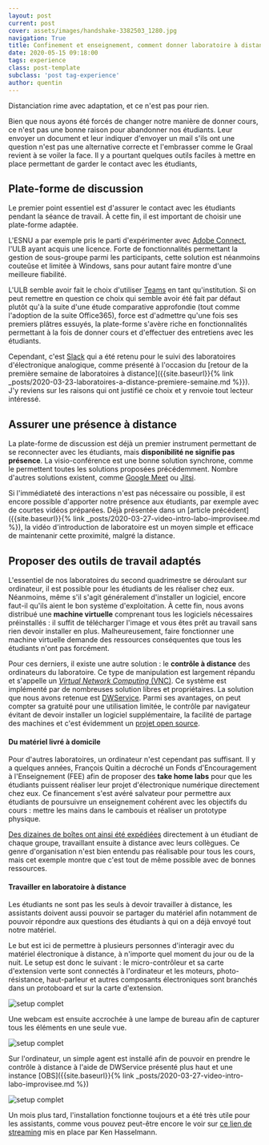 ```yaml
---
layout: post
current: post
cover: assets/images/handshake-3382503_1280.jpg
navigation: True
title: Confinement et enseignement, comment donner laboratoire à distance
date: 2020-05-15 09:18:00
tags: experience
class: post-template
subclass: 'post tag-experience'
author: quentin
---
```


Distanciation rime avec adaptation, et ce n'est pas pour rien.

Bien que nous ayons été forcés de changer notre manière de donner cours, ce n'est pas une bonne raison pour abandonner nos étudiants.
Leur envoyer un document et leur indiquer d'envoyer un mail s'ils ont une question n'est pas une alternative correcte et l'embrasser comme le Graal revient à se voiler la face.
Il y a pourtant quelques outils faciles à mettre en place permettant de garder le contact avec les étudiants, 


## Plate-forme de discussion

Le premier point essentiel est d'assurer le contact avec les étudiants pendant la séance de travail.
À cette fin, il est important de choisir une plate-forme adaptée.

L'ESNU a par exemple pris le parti d'expérimenter avec [Adobe Connect](https://www.adobe.com/fr/products/adobeconnect.html), l'ULB ayant acquis une licence. Forte de fonctionnalités permettant la gestion de sous-groupe parmi les participants, cette solution est néanmoins couteûse et limitée à Windows, sans pour autant faire montre d'une meilleure fiabilité.

L'ULB semble avoir fait le choix d'utiliser [Teams](https://www.microsoft.com/fr-be/microsoft-365/microsoft-teams/group-chat-software) en tant qu'institution. Si on peut remettre en question ce choix qui semble avoir été fait par défaut plutôt qu'à la suite d'une étude comparative approfondie (tout comme l'adoption de la suite Office365), force est d'admettre qu'une fois ses premiers plâtres essuyés, la plate-forme s'avère riche en fonctionnalités permettant à la fois de donner cours et d'effectuer des entretiens avec les étudiants.

Cependant, c'est [Slack](https://slack.com) qui a été retenu pour le suivi des laboratoires d'électronique analogique, comme présenté à l'occasion du [retour de la première semaine de laboratoires à distance]({{site.baseurl}}{% link _posts/2020-03-23-laboratoires-a-distance-premiere-semaine.md %}}). J'y reviens sur les raisons qui ont justifié ce choix et y renvoie tout lecteur intéressé.


## Assurer une présence à distance

La plate-forme de discussion est déjà un premier instrument permettant de se reconnecter avec les étudiants, mais **disponibilité ne signifie pas présence**.
La visio-conférence est une bonne solution synchrone, comme le permettent toutes les solutions proposées précédemment.
Nombre d'autres solutions existent, comme [Google Meet](https://meet.google.com/) ou [Jitsi](https://jitsi.org/).

Si l'immédiateté des interactions n'est pas nécessaire ou possible, il est encore possible d'apporter notre présence aux étudiants, par exemple avec de courtes vidéos préparées.
Déjà présentée dans un [article précédent]({{site.baseurl}}{% link _posts/2020-03-27-video-intro-labo-improvisee.md %}), la vidéo d'introduction de laboratoire est un moyen simple et efficace de maintenanir cette proximité, malgré la distance.



## Proposer des outils de travail adaptés

L'essentiel de nos laboratoires du second quadrimestre se déroulant sur ordinateur, il est possible pour les étudiants de les réaliser chez eux.
Néanmoins, même s'il s'agit généralement d'installer un logiciel, encore faut-il qu'ils aient le bon système d'exploitation.
À cette fin, nous avons distribué une **machine virtuelle** comprenant tous les logiciels nécessaires préinstallés : il suffit de télécharger l'image et vous êtes prêt au travail sans rien devoir installer en plus.
Malheureusement, faire fonctionner une machine virtuelle demande des ressources conséquentes que tous les étudiants n'ont pas forcément.

Pour ces derniers, il existe une autre solution : le **contrôle à distance** des ordinateurs du laboratoire.
Ce type de manipulation est largement répandu et s'appelle un [*Virtual Network Computing* (VNC)](https://fr.wikipedia.org/wiki/Virtual_Network_Computing). Ce système est implémenté par de nombreuses solution libres et propriétaires.
La solution que nous avons retenue est [DWService](https://www.dwservice.net/). Parmi ses avantages, on peut compter sa gratuité pour une utilisation limitée, le contrôle par navigateur évitant de devoir installer un logiciel supplémentaire, la facilité de partage des machines et c'est évidemment un [projet open source](https://github.com/dwservice/agent).


#### Du matériel livré à domicile

Pour d'autres laboratoires, un ordinateur n'est cependant pas suffisant.
Il y a quelques années, François Quitin a décroché un Fonds d'Encouragement à l'Enseignement (FEE) afin de proposer des **take home labs** pour que les étudiants puissent réaliser leur projet d'électronique numérique directement chez eux.
Ce financement s'est avéré salvateur pour permettre aux étudiants de poursuivre un enseignement cohérent avec les objectifs du cours : mettre les mains dans le cambouis et réaliser un prototype physique.

[Des dizaines de boîtes ont ainsi été expédiées](https://www.rtbf.be/info/regions/detail_travaux-pratiques-a-domicile-pour-certains-etudiants-de-la-faculte-de-polytech-de-l-ulb?id=10468500) directement à un étudiant de chaque groupe, travaillant ensuite à distance avec leurs collègues.
Ce genre d'organisation n'est bien entendu pas réalisable pour tous les cours, mais cet exemple montre que c'est tout de même possible avec de bonnes ressources.


#### Travailler en laboratoire à distance

Les étudiants ne sont pas les seuls à devoir travailler à distance, les assistants doivent aussi pouvoir se partager du matériel afin notamment de pouvoir répondre aux questions des étudiants à qui on a déjà envoyé tout notre matériel.

Le but est ici de permettre à plusieurs personnes d'interagir avec du matériel électronique à distance, à n'importe quel moment du jour ou de la nuit.
Le setup est donc le suivant : le micro-contrôleur et sa carte d'extension verte sont connectés à l'ordinateur et les moteurs, photo-résistance, haut-parleur et autres composants électroniques sont branchés dans un protoboard et sur la carte d'extension.

![setup complet](assets/images/vnc/20200427_110311.jpg)

Une webcam est ensuite accrochée à une lampe de bureau afin de capturer tous les éléments en une seule vue.

![setup complet](assets/images/vnc/IMAG0032.jpg)

Sur l'ordinateur, un simple agent est installé afin de pouvoir en prendre le contrôle à distance à l'aide de DWService présenté plus haut et une instance [OBS]({{site.baseurl}}{% link _posts/2020-03-27-video-intro-labo-improvisee.md %})

![setup complet](assets/images/vnc/20200427_110316.jpg)

Un mois plus tard, l'installation fonctionne toujours et a été très utile pour les assistants, comme vous pouvez peut-être encore le voir sur [ce lien de streaming](https://psoc.ig11.ananas.space/player/) mis en place par Ken Hasselmann.

